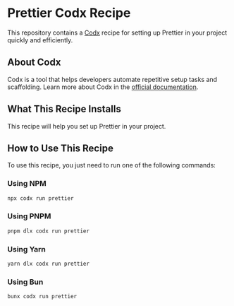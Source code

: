# Prettier Codx Recipe

This repository contains a [Codx](https://github.com/marmotz-dev/codx) recipe for setting up Prettier in your project quickly and efficiently.

## About Codx

Codx is a tool that helps developers automate repetitive setup tasks and scaffolding. Learn more about Codx in the [official documentation](https://github.com/marmotz-dev/codx/blob/develop/docs/index.md).

## What This Recipe Installs

This recipe will help you set up Prettier in your project.

## How to Use This Recipe

To use this recipe, you just need to run one of the following commands:

### Using NPM
``` bash
npx codx run prettier
```

### Using PNPM
``` bash
pnpm dlx codx run prettier
```

### Using Yarn
``` bash
yarn dlx codx run prettier
```

### Using Bun
``` bash
bunx codx run prettier
```